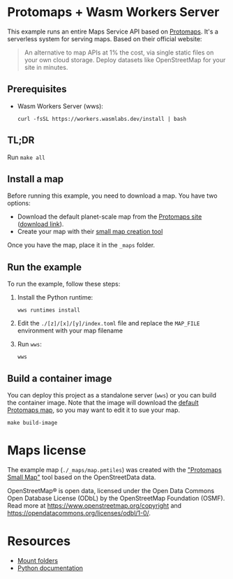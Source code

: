 # Protomaps + Wasm Workers Server

This example runs an entire Maps Service API based on [Protomaps](https://protomaps.com/). It's a serverless system for serving maps. Based on their official website:

> An alternative to map APIs at 1% the cost, via single static files on your own cloud storage. Deploy datasets like OpenStreetMap for your site in minutes.

## Prerequisites

* Wasm Workers Server (wws):

  ```shell-session
  curl -fsSL https://workers.wasmlabs.dev/install | bash
  ```

## TL;DR

Run `make all`

## Install a map

Before running this example, you need to download a map. You have two options:

* Download the default planet-scale map from the [Protomaps site](https://app.protomaps.com/store/planet-z10) ([download link](https://pub-9288c68512ed46eca46ddcade307709b.r2.dev/protomaps-sample-datasets/protomaps_vector_planet_odbl_z10.pmtiles)).
* Create your map with their [small map creation tool](https://app.protomaps.com/downloads/small_map)

Once you have the map, place it in the `_maps` folder.

## Run the example

To run the example, follow these steps:

1. Install the Python runtime:

    ```plain
    wws runtimes install
    ```

1. Edit the `./[z]/[x]/[y]/index.toml` file and replace the `MAP_FILE` environment with your map filename

1. Run `wws`:

    ```plain
    wws
    ```

## Build a container image

You can deploy this project as a standalone server (`wws`) or you can build the container image. Note that the image will download the [default Protomaps map](https://app.protomaps.com/store/planet-z10), so you may want to edit it to sue your map.

```plain
make build-image
```

# Maps license

The example map (`./_maps/map.pmtiles`) was created with the ["Protomaps Small Map"](https://app.protomaps.com/downloads/small_map) tool based on the OpenStreetData data.

OpenStreetMap® is open data, licensed under the Open Data Commons Open Database License (ODbL) by the OpenStreetMap Foundation (OSMF). Read more at https://www.openstreetmap.org/copyright and https://opendatacommons.org/licenses/odbl/1-0/.

# Resources

* [Mount folders](https://workers.wasmlabs.dev/docs/features/mount-folders)
* [Python documentation](https://workers.wasmlabs.dev/docs/languages/python)
